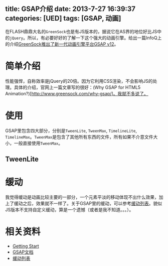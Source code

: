 title: GSAP介绍
date: 2013-7-27 16:39:37
categories: [UED]
tags: [GSAP, 动画]
---
在FLASH鼎鼎大名的`GreenSock`也是有JS版本的，据说它在AS界的地位好比JS中的`jQuery`。所以，有必要好好的了解一下这个强大的动画引擎。给出一篇InfoQ上的介绍[GreenSock推出了新一代动画引擎平台GSAP v12](http://www.infoq.com/cn/news/2012/05/gsap-v12)。
<!--more-->

# 简单介绍 #
性能强悍，自称效率是jQuery的20倍。因为它利用CSS渲染，不会影响JS的处理。具体的介绍，官网上一篇文章写的很好：(Why GSAP for HTML5 Animation?)[http://www.greensock.com/why-gsap/]。我就不多说了。

# 使用 #
GSAP里包含四大部分，分别是`TweenLite`, `TweenMax`, `TimelineLite`, `TimelineMax`。`TweenMax`是包含了其他所有东西的文件，所有如果不介意文件大小，一般直接使用`TweenMax`。


## TweenLite ##


# 缓动 #
我觉得缓动是动画比较主要的一部分，一个元素平淡的移动体现不出什么效果，加上了缓动之后，效果就不一样了。关于GSAP里的缓动，可以参考[缓动列表](http://www.greensock.com/roughease/)。貌似JS版本不支持自定义缓动，算是一个遗憾（或者是我不知道。。。）。

# 相关资料 #
- [Getting Start](http://www.greensock.com/get-started-js/)
- [GSAP文档](http://api.greensock.com/js/)
- [缓动列表](http://www.greensock.com/roughease/)
